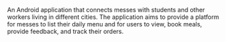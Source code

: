 An Android application that connects messes with students and other workers living in different cities. The application aims to provide a platform for messes to list their daily menu and for users to view, book meals, provide feedback, and track their orders.
